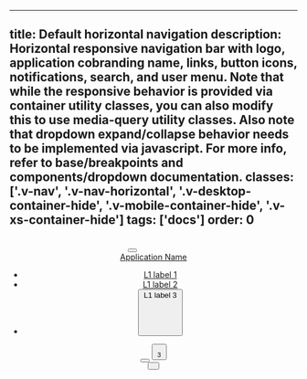 <!--
 *              Copyright (c) 2025 Visa, Inc.
 *
 * Licensed under the Apache License, Version 2.0 (the "License");
 * you may not use this file except in compliance with the License.
 * You may obtain a copy of the License at
 *
 *         http://www.apache.org/licenses/LICENSE-2.0
 *
 * Unless required by applicable law or agreed to in writing, software
 * distributed under the License is distributed on an "AS IS" BASIS,
 * WITHOUT WARRANTIES OR CONDITIONS OF ANY KIND, either express or implied.
 * See the License for the specific language governing permissions and
 * limitations under the License.
 *
 -->
---
title: Default horizontal navigation
description: Horizontal responsive navigation bar with logo, application cobranding name, links, button icons, notifications, search, and user menu. Note that while the responsive behavior is provided via container utility classes, you can also modify this to use media-query utility classes. Also note that dropdown expand/collapse behavior needs to be implemented via javascript. For more info, refer to base/breakpoints and components/dropdown documentation.
classes: ['.v-nav', '.v-nav-horizontal', '.v-desktop-container-hide', '.v-mobile-container-hide', '.v-xs-container-hide']
tags: ['docs']
order: 0
---

<header class="v-nav v-nav-horizontal v-justify-content-between">
  <button aria-label="open menu" class="v-button v-button-icon v-button-tertiary v-button-large v-desktop-container-hide" type="button">
    <svg aria-hidden="true" class="v-icon v-icon-low" focusable="false" viewbox="0 0 24 24">
      <use href="#visa-menu-low">
      </use>
    </svg>
  </button>
  <a aria-label="VISA Application Name Home" class="v-link v-link-no-underline v-flex v-gap-16" href="javascript:window.location.href=window.location.href">
    <svg class="v-flex v-flex-shrink-0 v-logo" fill="none" height="23" viewbox="0 0 71 23" width="71">
      <path clip-rule="evenodd" d="M50.6986 15.3377C50.7123 11.8369 47.8134 10.3152 45.4937 9.09755C43.9358 8.27981 42.6393 7.59921 42.6617 6.54843C42.6781 5.75329 43.4371 4.90557 45.0931 4.692C47.0325 4.5045 48.9864 4.8451 50.7479 5.67771L51.7566 0.985714C50.0419 0.341244 48.2261 0.00745647 46.3943 0C40.7429 0 36.7376 3.013 36.7014 7.33043C36.6653 10.5143 39.5501 12.3017 41.7286 13.363C43.9629 14.4473 44.7153 15.1439 44.7054 16.1164C44.7054 17.6049 42.9213 18.2587 41.2751 18.285C38.4794 18.3296 36.8224 17.5564 35.5085 16.9434L35.3839 16.8853L34.3357 21.7416C35.6763 22.3593 38.1504 22.8949 40.7166 22.9211C46.7393 22.9211 50.6821 19.9443 50.7019 15.3377H50.6986ZM26.9429 0.404143L17.6541 22.5729H11.592L7.02157 4.88257C6.74229 3.79171 6.50243 3.39414 5.658 2.93414C4.27143 2.18829 2.00429 1.48514 0 1.04814L0.138 0.391H9.89329C11.2059 0.396383 12.3201 1.35458 12.5219 2.65157L14.9369 15.4823L20.9234 0.404143H26.9429ZM70.9714 22.5663H65.6683L64.975 19.2641H57.6183L56.4223 22.5729H50.4029L59.0016 2.03057C59.409 1.04254 60.3741 0.399575 61.4429 0.404143H66.3419L70.9714 22.5663ZM59.2677 14.72L62.2873 6.394L64.0254 14.72H59.2677ZM30.3994 22.5729L35.1571 0.404143H29.4071L24.6626 22.5729H30.3994Z" fill-rule="evenodd">
      </path>
    </svg>
    <div class="v-typography-headline-3 v-xs-container-hide v-nav-app-name">
      Application Name
    </div>
  </a>
  <nav aria-label="Default horizontal" class="v-ml-auto v-mobile-container-hide">
    <ul class="v-tabs v-tabs-horizontal v-gap-8">
      <li class="v-tab">
        <a class="v-button v-button-tertiary v-button-large" href="javascript:window.location.href=window.location.href">
          L1 label 1
        </a>
      </li>
      <li class="v-tab">
        <a class="v-button v-button-tertiary v-button-large" href="javascript:window.location.href=window.location.href">
          L1 label 2
        </a>
      </li>
      <li class="v-tab">
        <button class="v-button v-button-tertiary v-button-large">
          L1 label 3
          <svg aria-hidden="true" class="v-icon v-icon-visa v-icon-tiny v-tab-suffix" focusable="false" viewbox="0 0 16 16">
            <use href="#visa-chevron-down-tiny">
            </use>
          </svg>
        </button>
      </li>
    </ul>
  </nav>
  <div class="v-flex v-gap-8 v-ml-8">
    <button aria-label="search site" class="v-button v-button-icon v-button-tertiary v-button-large" type="button">
      <svg aria-hidden="true" class="v-icon v-icon-low" focusable="false" viewbox="0 0 24 24">
        <use href="#visa-search-low">
        </use>
      </svg>
    </button>
    <button aria-describedby="nav-horizontal-default-notification" class="v-button v-button-icon v-button-tertiary v-button-large v-mobile-container-hide" type="button">
      <svg aria-hidden="true" class="v-icon v-icon-low" focusable="false" viewbox="0 0 24 24">
        <use href="#visa-notifications-low">
        </use>
      </svg>
      <sup aria-label="3 notifications" class="v-badge v-badge-number" id="nav-horizontal-default-notification">
        3
      </sup>
    </button>
    <div class="v-tabs v-mobile-container-hide">
      <div class="v-tab">
        <button aria-label="Alex Miller" class="v-button v-button-large v-button-tertiary">
          <svg aria-hidden="true" class="v-avatar v-icon v-icon-visa v-icon-low" focusable="false" viewbox="0 0 24 24">
            <use href="#visa-account-low">
            </use>
          </svg>
          <svg aria-hidden="true" class="v-icon v-icon-visa v-icon-tiny v-tab-suffix" focusable="false" viewbox="0 0 16 16">
            <use href="#visa-chevron-down-tiny">
            </use>
          </svg>
        </button>
      </div>
    </div>
  </div>
</header>
